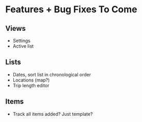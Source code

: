 # Features + Bug Fixes To Come

## Views
- Settings
- Active list

## Lists
- Dates, sort list in chronological order
- Locations (map?)
- Trip length editor

## Items
- Track all items added? Just template?
